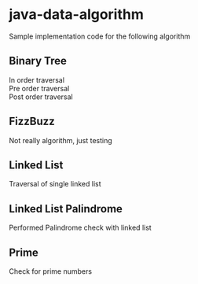 # java-data-algorithm
Sample implementation code for the following algorithm

## Binary Tree
In order traversal <br>
Pre order traversal <br>
Post order traversal <br>

## FizzBuzz
Not really algorithm, just testing

## Linked List
Traversal of single linked list

## Linked List Palindrome
Performed Palindrome check with linked list

## Prime
Check for prime numbers

